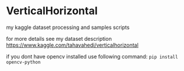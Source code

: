# VerticalHorizontal
my kaggle dataset processing and samples scripts

for more details see my dataset description <https://www.kaggle.com/tahavahedi/verticalhorizontal>


if you dont have opencv installed use following command:
`pip install opencv-python`
